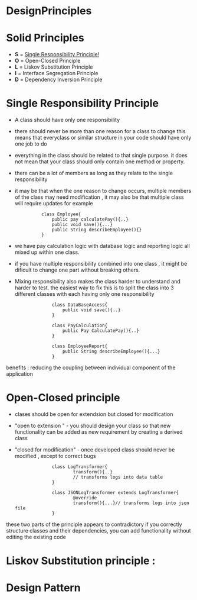 # DesignPrinciples 

# Solid Principles

* **S** =	[Single Responsibility Principle!](https://github.com/RakeshGanapathy/Design-Patterns/blob/master/README.md#single-responsibility-principle)
* **O** =	Open-Closed Principle
* **L** =	Liskov Substitution Principle 
* **I** =	Interface Segregation Principle
* **D** =	Dependency Inversion Principle 


# Single Responsibility Principle

* A class should have only one responsibility 

* there should never be more than one reason for a class to change 
this means that everyclass or similar structure in your code should have only
one job to do 

* everything in the class should be related to that single purpose.
it does not mean that your class should only contain one method 
or property.

* there can be a lot of members as long as they relate to the single 
responsibility

* it may be that when the one reason to change occurs, multiple members
of the class may need modification , it may also be that multiple  class 
will require updates for example 

				class Employee{
					public pay calculatePay(){..}
					public void save(){...}
					public String describeEmployee(){}
				}

* we have pay calculation logic with database logic and reporting logic 
all mixed up within one class.

* if you have multiple responsibility combined into one class , it might 
be dificult to change one part without breaking others.

* Mixing responsibility also makes the class harder to understand 
and harder to test. the easiest way to fix this is to split the class into 
3 different classes with each having only one responsibility

					class DataBaseAccess{
					 	public void save(){..}
					} 
					
					class PayCalculation{
						public Pay CalculatePay(){..}
					}
					
					class EmployeeReport{
						public String describeEmployee(){...}
					}

benefits : reducing the coupling between individual component of the application


# Open-Closed principle  

* clases should be open for extendsion but closed for modification 

* "open to extension " - you should design your class so that new functionality
can be added as new requirement by creating a derived class 

* "closed for modification" - once developed class should never be modified ,
except to correct bugs
		
					class LogTransformer{
							transform(){..}
							// transforms logs into data table 
					}
					
					class JSONLogTransformer extends LogTransformer{
							@override
							transform(){...}// transforms logs into json file 
					}

these two parts of the principle appears to contradictory 
if you correctly structure classes and their dependencies, you can add
functionality without editing the existing code 


#  Liskov Substitution principle :


#  Design Pattern